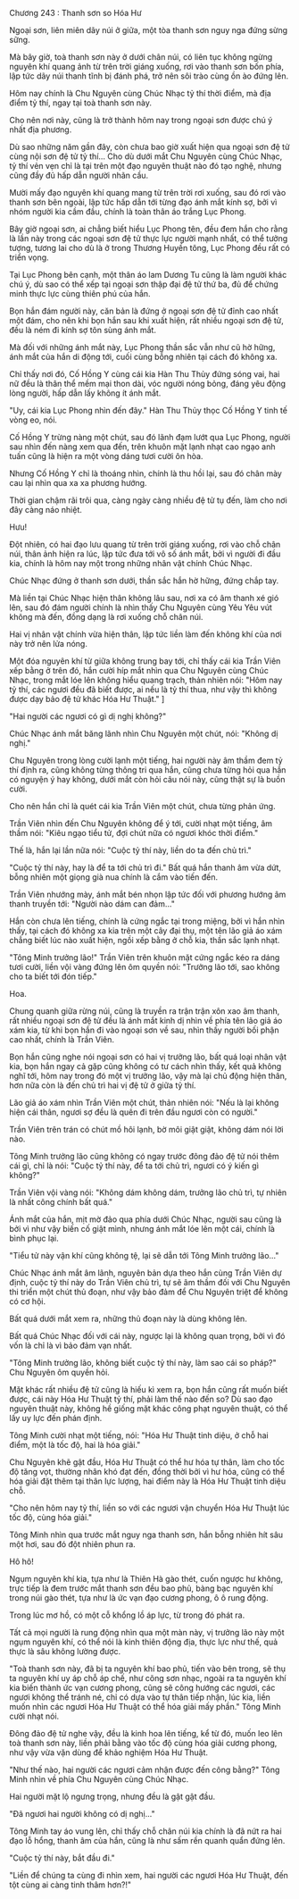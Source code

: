 




Chương 243 : Thanh sơn so Hóa Hư


Ngoại sơn, liên miên dãy núi ở giữa, một tòa thanh sơn nguy nga đứng sừng sững.

Mà bây giờ, toà thanh sơn này ở dưới chân núi, có liên tục không ngừng nguyên khí quang ảnh từ trên trời giáng xuống, rơi vào thanh sơn bốn phía, lập tức dãy núi thanh tĩnh bị đánh phá, trở nên sôi trào cùng ồn ào đứng lên.

Hôm nay chính là Chu Nguyên cùng Chúc Nhạc tỷ thí thời điểm, mà địa điểm tỷ thí, ngay tại toà thanh sơn này.

Cho nên nơi này, cũng là trở thành hôm nay trong ngoại sơn được chú ý nhất địa phương.

Dù sao những năm gần đây, còn chưa bao giờ xuất hiện qua ngoại sơn đệ tử cùng nội sơn đệ tử tỷ thí... Cho dù dưới mắt Chu Nguyên cùng Chúc Nhạc, tỷ thí vẻn vẹn chỉ là tại trên một đạo nguyên thuật nào đó tạo nghệ, nhưng cũng đầy đủ hấp dẫn người nhãn cầu.

Mười mấy đạo nguyên khí quang mang từ trên trời rơi xuống, sau đó rơi vào thanh sơn bên ngoài, lập tức hấp dẫn tới từng đạo ánh mắt kính sợ, bởi vì nhóm người kia cầm đầu, chính là toàn thân áo trắng Lục Phong.

Bây giờ ngoại sơn, ai chẳng biết hiểu Lục Phong tên, đều đem hắn cho rằng là lần này trong các ngoại sơn đệ tử thực lực người mạnh nhất, có thể tưởng tượng, tương lai cho dù là ở trong Thương Huyền tông, Lục Phong đều rất có triển vọng.

Tại Lục Phong bên cạnh, một thân áo lam Dương Tu cũng là làm người khác chú ý, dù sao có thể xếp tại ngoại sơn thập đại đệ tử thứ ba, đủ để chứng minh thực lực cùng thiên phú của hắn.

Bọn hắn đám người này, căn bản là đứng ở ngoại sơn đệ tử đỉnh cao nhất một đám, cho nên khi bọn hắn sau khi xuất hiện, rất nhiều ngoại sơn đệ tử, đều là ném đi kính sợ tôn sùng ánh mắt.

Mà đối với những ánh mắt này, Lục Phong thần sắc vẫn như cũ hờ hững, ánh mắt của hắn di động tới, cuối cùng bỗng nhiên tại cách đó không xa.

Chỉ thấy nơi đó, Cố Hồng Y cùng cái kia Hàn Thu Thủy đứng sóng vai, hai nữ đều là thân thể mềm mại thon dài, vóc người nóng bỏng, đáng yêu động lòng người, hấp dẫn lấy không ít ánh mắt.

"Uy, cái kia Lục Phong nhìn đến đây." Hàn Thu Thủy thọc Cố Hồng Y tinh tế vòng eo, nói.

Cố Hồng Y trừng nàng một chút, sau đó lãnh đạm lướt qua Lục Phong, người sau nhìn đến nàng xem qua đến, trên khuôn mặt lạnh nhạt cao ngạo anh tuấn cũng là hiện ra một vòng dáng tươi cười ôn hòa.

Nhưng Cố Hồng Y chỉ là thoáng nhìn, chính là thu hồi lại, sau đó chân mày cau lại nhìn qua xa xa phương hướng.

Thời gian chậm rãi trôi qua, càng ngày càng nhiều đệ tử tụ đến, làm cho nơi đây càng náo nhiệt.

Hưu!

Đột nhiên, có hai đạo lưu quang từ trên trời giáng xuống, rơi vào chỗ chân núi, thân ảnh hiện ra lúc, lập tức đưa tới vô số ánh mắt, bởi vì người đi đầu kia, chính là hôm nay một trong những nhân vật chính Chúc Nhạc.

Chúc Nhạc đứng ở thanh sơn dưới, thần sắc hắn hờ hững, đứng chắp tay.

Mà liền tại Chúc Nhạc hiện thân không lâu sau, nơi xa có âm thanh xé gió lên, sau đó đám người chính là nhìn thấy Chu Nguyên cùng Yêu Yêu vút không mà đến, đồng dạng là rơi xuống chỗ chân núi.

Hai vị nhân vật chính vừa hiện thân, lập tức liền làm đến không khí của nơi này trở nên lửa nóng.

Một đóa nguyên khí từ giữa không trung bay tới, chỉ thấy cái kia Trần Viên xếp bằng ở trên đó, hắn cười híp mắt nhìn qua Chu Nguyên cùng Chúc Nhạc, trong mắt lóe lên không hiểu quang trạch, thản nhiên nói: "Hôm nay tỷ thí, các ngươi đều đã biết được, ai nếu là tỷ thí thua, như vậy thì không được dạy bảo đệ tử khác Hóa Hư Thuật." ]

"Hai người các ngươi có gì dị nghị không?"

Chúc Nhạc ánh mắt băng lãnh nhìn Chu Nguyên một chút, nói: "Không dị nghị."

Chu Nguyên trong lòng cười lạnh một tiếng, hai người này âm thầm đem tỷ thí định ra, cũng không từng thông tri qua hắn, cũng chưa từng hỏi qua hắn có nguyện ý hay không, dưới mắt còn hỏi câu nói này, cũng thật sự là buồn cười.

Cho nên hắn chỉ là quét cái kia Trần Viên một chút, chưa từng phản ứng.

Trần Viên nhìn đến Chu Nguyên không để ý tới, cười nhạt một tiếng, âm thầm nói: "Kiêu ngạo tiểu tử, đợi chút nữa có ngươi khóc thời điểm."

Thế là, hắn lại lần nữa nói: "Cuộc tỷ thí này, liền do ta đến chủ trì."

"Cuộc tỷ thí này, hay là để ta tới chủ trì đi." Bất quá hắn thanh âm vừa dứt, bỗng nhiên một giọng già nua chính là cắm vào tiến đến.

Trần Viên nhướng mày, ánh mắt bén nhọn lập tức đối với phương hướng âm thanh truyền tới: "Người nào dám can đảm..."

Hắn còn chưa lên tiếng, chính là cứng ngắc tại trong miệng, bởi vì hắn nhìn thấy, tại cách đó không xa kia trên một cây đại thụ, một tên lão giả áo xám chẳng biết lúc nào xuất hiện, ngồi xếp bằng ở chỗ kia, thần sắc lạnh nhạt.

"Tông Minh trưởng lão!" Trần Viên trên khuôn mặt cứng ngắc kéo ra dáng tươi cười, liền vội vàng đứng lên ôm quyền nói: "Trưởng lão tới, sao không cho ta biết tới đón tiếp."

Hoa.

Chung quanh giữa rừng núi, cũng là truyền ra trận trận xôn xao âm thanh, rất nhiều ngoại sơn đệ tử đều là ánh mắt kinh dị nhìn về phía tên lão giả áo xám kia, từ khi bọn hắn đi vào ngoại sơn về sau, nhìn thấy người bối phận cao nhất, chính là Trần Viên.

Bọn hắn cũng nghe nói ngoại sơn có hai vị trưởng lão, bất quá loại nhân vật kia, bọn hắn ngay cả gặp cũng không có tư cách nhìn thấy, kết quả không nghĩ tới, hôm nay trong đó một vị trưởng lão, vậy mà lại chủ động hiện thân, hơn nữa còn là đến chủ trì hai vị đệ tử ở giữa tỷ thí.

Lão giả áo xám nhìn Trần Viên một chút, thản nhiên nói: "Nếu là lại không hiện cái thân, ngươi sợ đều là quên đi trên đầu ngươi còn có người."

Trần Viên trên trán có chút mồ hôi lạnh, bờ môi giật giật, không dám nói lời nào.

Tông Minh trưởng lão cũng không có ngay trước đông đảo đệ tử nói thêm cái gì, chỉ là nói: "Cuộc tỷ thí này, để ta tới chủ trì, ngươi có ý kiến gì không?"

Trần Viên vội vàng nói: "Không dám không dám, trưởng lão chủ trì, tự nhiên là nhất công chính bất quá."

Ánh mắt của hắn, mịt mờ đảo qua phía dưới Chúc Nhạc, người sau cũng là bởi vì như vậy biến cố giật mình, nhưng ánh mắt lóe lên một cái, chính là bình phục lại.

"Tiểu tử này vận khí cũng không tệ, lại sẽ dẫn tới Tông Minh trưởng lão..."

Chúc Nhạc ánh mắt âm lãnh, nguyên bản dựa theo hắn cùng Trần Viên dự định, cuộc tỷ thí này do Trần Viên chủ trì, tự sẽ âm thầm đối với Chu Nguyên thi triển một chút thủ đoạn, như vậy bảo đảm để Chu Nguyên triệt để không có cơ hội.

Bất quá dưới mắt xem ra, những thủ đoạn này là dùng không lên.

Bất quá Chúc Nhạc đối với cái này, ngược lại là không quan trọng, bởi vì đó vốn là chỉ là vì bảo đảm vạn nhất.

"Tông Minh trưởng lão, không biết cuộc tỷ thí này, làm sao cái so pháp?" Chu Nguyên ôm quyền hỏi.

Mặt khác rất nhiều đệ tử cũng là hiếu kì xem ra, bọn hắn cũng rất muốn biết được, cái này Hóa Hư Thuật tỷ thí, phải làm thế nào đến so? Dù sao đạo nguyên thuật này, không hề giống mặt khác công phạt nguyên thuật, có thể lấy uy lực đến phán định.

Tông Minh cười nhạt một tiếng, nói: "Hóa Hư Thuật tinh diệu, ở chỗ hai điểm, một là tốc độ, hai là hóa giải."

Chu Nguyên khẽ gật đầu, Hóa Hư Thuật có thể hư hóa tự thân, làm cho tốc độ tăng vọt, thường nhân khó đạt đến, đồng thời bởi vì hư hóa, cũng có thể hóa giải đặt thêm tại thân lực lượng, hai điểm này là Hóa Hư Thuật tinh diệu chỗ.

"Cho nên hôm nay tỷ thí, liền so với các ngươi vận chuyển Hóa Hư Thuật lúc tốc độ, cùng hóa giải."

Tông Minh nhìn qua trước mắt nguy nga thanh sơn, hắn bỗng nhiên hít sâu một hơi, sau đó đột nhiên phun ra.

Hô hô!

Ngụm nguyên khí kia, tựa như là Thiên Hà gào thét, cuốn ngược hư không, trực tiếp là đem trước mắt thanh sơn đều bao phủ, bàng bạc nguyên khí trong núi gào thét, tựa như là ức vạn đạo cương phong, ô ô rung động.

Trong lúc mơ hồ, có một cỗ khổng lồ áp lực, từ trong đó phát ra.

Tất cả mọi người là rung động nhìn qua một màn này, vị trưởng lão này một ngụm nguyên khí, có thể nói là kinh thiên động địa, thực lực như thế, quả thực là sâu không lường được.

"Toà thanh sơn này, đã bị ta nguyên khí bao phủ, tiến vào bên trong, sẽ thụ ta nguyên khí uy áp chỗ áp chế, như cõng sơn nhạc, ngoài ra ta nguyên khí kia biến thành ức vạn cương phong, cũng sẽ công hướng các ngươi, các ngươi không thể tránh né, chỉ có dựa vào tự thân tiếp nhận, lúc kia, liền muốn nhìn các ngươi Hóa Hư Thuật có thể hóa giải mấy phần." Tông Minh cười nhạt nói.

Đông đảo đệ tử nghe vậy, đều là kinh hoa lên tiếng, kể từ đó, muốn leo lên toà thanh sơn này, liền phải bằng vào tốc độ cùng hóa giải cương phong, như vậy vừa vặn dùng để khảo nghiệm Hóa Hư Thuật.

"Như thế nào, hai người các ngươi cảm nhận được đến công bằng?" Tông Minh nhìn về phía Chu Nguyên cùng Chúc Nhạc.

Hai người mặt lộ ngưng trọng, nhưng đều là gật gật đầu.

"Đã ngươi hai người không có dị nghị..."

Tông Minh tay áo vung lên, chỉ thấy chỗ chân núi kia chính là đã nứt ra hai đạo lỗ hổng, thanh âm của hắn, cũng là như sấm rền quanh quẩn đứng lên.

"Cuộc tỷ thí này, bắt đầu đi."

"Liền để chúng ta cùng đi nhìn xem, hai người các ngươi Hóa Hư Thuật, đến tột cùng ai càng tinh thâm hơn?!"




